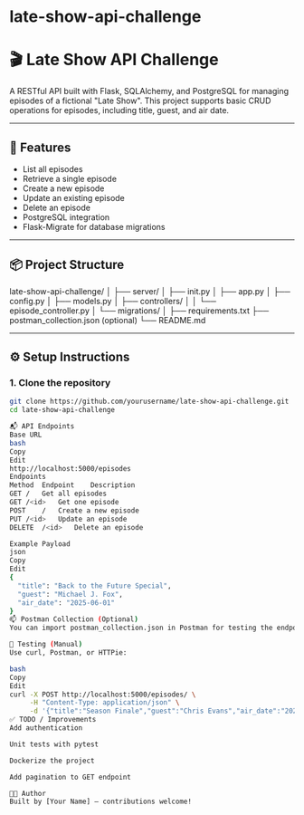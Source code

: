 # late-show-api-challenge
# 🎬 Late Show API Challenge

A RESTful API built with Flask, SQLAlchemy, and PostgreSQL for managing episodes of a fictional "Late Show". This project supports basic CRUD operations for episodes, including title, guest, and air date.

---

## 🚀 Features

- List all episodes
- Retrieve a single episode
- Create a new episode
- Update an existing episode
- Delete an episode
- PostgreSQL integration
- Flask-Migrate for database migrations

---

## 📦 Project Structure

late-show-api-challenge/
│
├── server/
│ ├── init.py
│ ├── app.py
│ ├── config.py
│ ├── models.py
│ ├── controllers/
│ │ └── episode_controller.py
│ └── migrations/
│
├── requirements.txt
├── postman_collection.json (optional)
└── README.md


---

## ⚙️ Setup Instructions

### 1. Clone the repository

```bash
git clone https://github.com/yourusername/late-show-api-challenge.git
cd late-show-api-challenge

📬 API Endpoints
Base URL
bash
Copy
Edit
http://localhost:5000/episodes
Endpoints
Method	Endpoint	Description
GET	/	Get all episodes
GET	/<id>	Get one episode
POST	/	Create a new episode
PUT	/<id>	Update an episode
DELETE	/<id>	Delete an episode

Example Payload
json
Copy
Edit
{
  "title": "Back to the Future Special",
  "guest": "Michael J. Fox",
  "air_date": "2025-06-01"
}
📫 Postman Collection (Optional)
You can import postman_collection.json in Postman for testing the endpoints.

🧪 Testing (Manual)
Use curl, Postman, or HTTPie:

bash
Copy
Edit
curl -X POST http://localhost:5000/episodes/ \
     -H "Content-Type: application/json" \
     -d '{"title":"Season Finale","guest":"Chris Evans","air_date":"2025-07-01"}'
✅ TODO / Improvements
Add authentication

Unit tests with pytest

Dockerize the project

Add pagination to GET endpoint

🧑‍💻 Author
Built by [Your Name] — contributions welcome!







